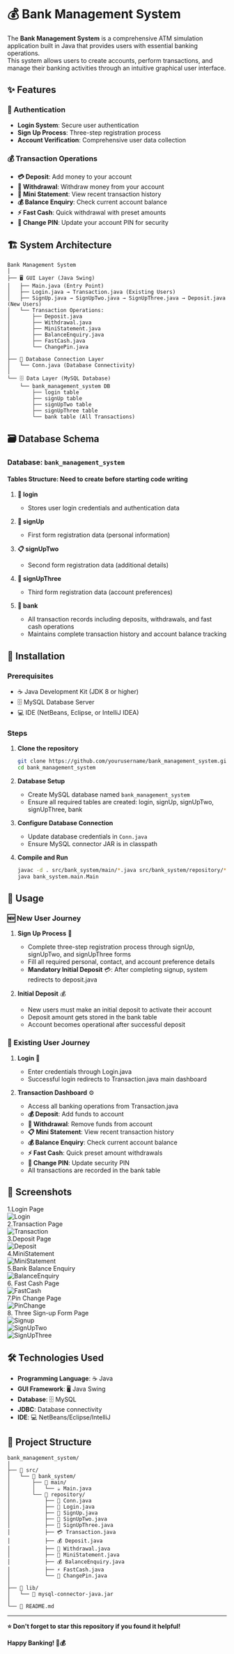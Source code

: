 # 💰 Bank Management System
The **Bank Management System** is a comprehensive ATM simulation application built in Java that provides users with essential banking operations.   <br>
This system allows users to create accounts, perform transactions, and manage their banking activities through an intuitive graphical user interface.

## ✨ Features

### 🔐 Authentication
- **Login System**: Secure user authentication
- **Sign Up Process**: Three-step registration process
- **Account Verification**: Comprehensive user data collection

### 💰 Transaction Operations
- **💳 Deposit**: Add money to your account
- **💸 Withdrawal**: Withdraw money from your account
- **📄 Mini Statement**: View recent transaction history
- **💰 Balance Enquiry**: Check current account balance
- **⚡ Fast Cash**: Quick withdrawal with preset amounts
- **🔢 Change PIN**: Update your account PIN for security

## 🏗️ System Architecture

```
Bank Management System
│
├── 🖥️ GUI Layer (Java Swing)
│   ├── Main.java (Entry Point)
│   ├── Login.java → Transaction.java (Existing Users)
│   ├── SignUp.java → SignUpTwo.java → SignUpThree.java → Deposit.java (New Users)
│   └── Transaction Operations:
│       ├── Deposit.java
│       ├── Withdrawal.java
│       ├── MiniStatement.java
│       ├── BalanceEnquiry.java
│       ├── FastCash.java
│       └── ChangePin.java
│
├── 🔄 Database Connection Layer
│   └── Conn.java (Database Connectivity)
│
└── 🗄️ Data Layer (MySQL Database)
    └── bank_management_system DB
        ├── login table
        ├── signUp table
        ├── signUpTwo table  
        ├── signUpThree table
        └── bank table (All Transactions)
```

## 🗃️ Database Schema

### Database: `bank_management_system`

#### Tables Structure: Need to create before starting code writing

1. **🔑 login**
   - Stores user login credentials and authentication data

2. **👤 signUp**
   - First form registration data (personal information)

3. **📋 signUpTwo**
   - Second form registration data (additional details)

4. **🏦 signUpThree**
   - Third form registration data (account preferences)

5. **💼 bank**
   - All transaction records including deposits, withdrawals, and fast cash operations
   - Maintains complete transaction history and account balance tracking

## 🚀 Installation

### Prerequisites
- ☕ Java Development Kit (JDK 8 or higher)
- 🗄️ MySQL Database Server
- 💻 IDE (NetBeans, Eclipse, or IntelliJ IDEA)

### Steps
1. **Clone the repository**
   ```bash
   git clone https://github.com/yourusername/bank_management_system.git
   cd bank_management_system
   ```

2. **Database Setup**
   - Create MySQL database named `bank_management_system`
   - Ensure all required tables are created: login, signUp, signUpTwo, signUpThree, bank

3. **Configure Database Connection**
   - Update database credentials in `Conn.java`
   - Ensure MySQL connector JAR is in classpath

4. **Compile and Run**
   ```bash
   javac -d . src/bank_system/main/*.java src/bank_system/repository/*.java
   java bank_system.main.Main
   ```

## 📱 Usage

### 🆕 New User Journey
1. **Sign Up Process** 📝
   - Complete three-step registration process through signUp, signUpTwo, and signUpThree forms
   - Fill all required personal, contact, and account preference details
   - **Mandatory Initial Deposit** 💳: After completing signup, system redirects to deposit.java

2. **Initial Deposit** 💰
   - New users must make an initial deposit to activate their account
   - Deposit amount gets stored in the bank table
   - Account becomes operational after successful deposit

### 🔄 Existing User Journey
1. **Login** 🔐
   - Enter credentials through Login.java
   - Successful login redirects to Transaction.java main dashboard

2. **Transaction Dashboard** ⚙️
   - Access all banking operations from Transaction.java
   - **💰 Deposit**: Add funds to account
   - **💸 Withdrawal**: Remove funds from account  
   - **📋 Mini Statement**: View recent transaction history
   - **💰 Balance Enquiry**: Check current account balance
   - **⚡ Fast Cash**: Quick preset amount withdrawals
   - **🔢 Change PIN**: Update security PIN
   - All transactions are recorded in the bank table

## 📸 Screenshots
1.Login Page <br>
![Login](screenshot/Login.PNG)   <br>
2.Transaction Page  <br>
![Transaction](screenshot/Transaction.PNG)  <br>
3.Deposit Page  <br>
![Deposit](screenshot/Deposit.PNG)  <br>
4.MiniStatement  <br>
![MiniStatement](screenshot/MiniStatement.PNG)  <br>
5.Bank Balance Enquiry  <br>
![BalanceEnquiry](screenshot/BalanceEnquiry.PNG)  <br>
6. Fast Cash Page  <br>
![FastCash](screenshot/FastCash.PNG)   <br>
7.Pin Change Page  <br>
![PinChange](screenshot/PinChange.PNG)   <br>
8. Three Sign-up Form Page   <br>
![Signup](screenshot/SignUp.PNG)   <br>
![SignUpTwo](screenshot/SignUpTwo.PNG)   <br>
![SignUpThree](screenshot/SignUpThree.PNG)   <br>


## 🛠️ Technologies Used

- **Programming Language**: ☕ Java
- **GUI Framework**: 🖥️ Java Swing
- **Database**: 🗄️ MySQL
- **JDBC**: Database connectivity
- **IDE**: 💻 NetBeans/Eclipse/IntelliJ

## 📁 Project Structure

```
bank_management_system/
│
├── 📂 src/
│   └── 📂 bank_system/
│       ├── 📂 main/
│       │   └── ☕ Main.java
│       └── 📂 repository/
│           ├── 🔗 Conn.java
│           ├── 🔐 Login.java
│           ├── 📝 SignUp.java
│           ├── 📝 SignUpTwo.java
│           ├── 📝 SignUpThree.java
│           ├── 💳 Transaction.java
│           ├── 💰 Deposit.java
│           ├── 💸 Withdrawal.java
│           ├── 📄 MiniStatement.java
│           ├── 💰 BalanceEnquiry.java
│           ├── ⚡ FastCash.java
│           └── 🔢 ChangePin.java
│
├── 📂 lib/
│   └── 🔌 mysql-connector-java.jar
│
└── 📖 README.md
```
---

**⭐ Don't forget to star this repository if you found it helpful!**

**Happy Banking! 🏦💰**
